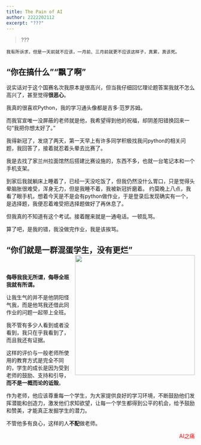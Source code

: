 ```yaml
---
title: The Pain of AI
author: 2222202112
excerpt: "???"
---
```


> ???

    我有所诉求，但是一天前就不应该，一月前、三月前就更不应该这样子，真累，真该死。

## “你在搞什么”“飘了啊”

说实话对于这个国赛名次我原本是很高兴，但当我仔细回忆理论题答案我就不怎么高兴了，甚至觉得**很恶心**。

我真的很喜欢Python，我的学习通头像都是吉多·范罗苏姆。

而我官宣唯一没屏蔽的老师就是他，我希望得到他的祝福，却阴差阳错换回来一句“我把你想太好了。”

我得新冠了，发烧了两天，第一天早上有许多同学积极找我问python的相关问题，我回答了，接着就忍着头晕去比赛了。

我是去找了家兰州拉面馆然后搭建比赛设施的，东西不多，也就一台笔记本和一个手机支架。

到家后我就躺床上睡着了，已经一天没吃饭了，但我仍然没什么胃口，只是觉得头晕脑胀很难受，浑身无力，但是我睡不着，我被新冠折磨着。
约莫晚上八点，我看了眼手机，想着今天是不是会有python做作业，于是登录后发现确实有一个，是选择题，我便忍着难受把选择题做好了再休息了。  

但我真的不知道有这个考试。接着醒来就是一通电话。一顿乱骂。

算了吧，是我的错，我没做完作业，我是该挨骂。

## “你们就是一群混蛋学生，没有更烂” <img align="right" width="320" src="https://academic.jyunko.cn/assets/46855298c1258d71.png">

<br />

**侮辱我我无所谓，侮辱全班我就有所谓。**

让我生气的并不是他阴阳怪气我，而是他骂我还借此同作业的问题一起带上全班。

我不管有多少人看到或者没看到，我只在乎我看到了，而且我还有证据。

这样的评价与一般老师所使用的教育方式是完全不同的，学生的成长是因为受到老师的鼓励、支持和引导，**而不是一概而论的诋毁**。

作为老师，他应该尊重每一个学生，为大家提供良好的学习环境，不断鼓励他们发挥潜能和创造力，激发他们求知欲望，让每一个学生都得到公平的机会，给予鼓励和赞美，才能真正发掘学生的潜力。

不管他多有良心，这样的人**不配**做老师。

<p align="right"><font color="red">AI之痛</font></p>
